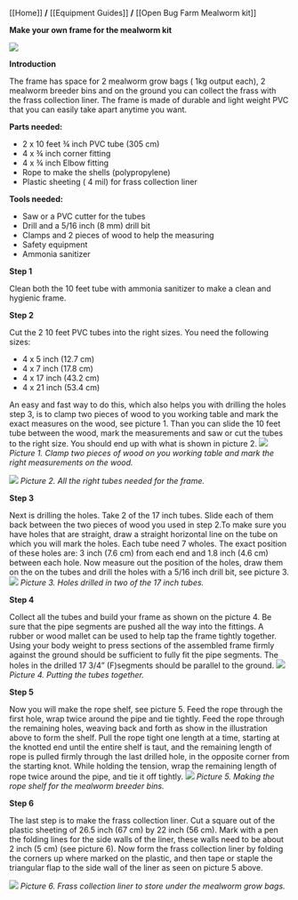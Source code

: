 [[Home]] **/** [[Equipment Guides]] **/** [[Open Bug Farm Mealworm kit]]

**Make your own frame for the mealworm kit**

![](https://github.com/TinyFarms/OpenBugFarm/blob/master/Wiki%20Pictures/Complete%20frame.jpg)


 

**Introduction**

The frame has space for 2 mealworm grow bags ( 1kg output each), 2 mealworm breeder bins and on the ground you can collect the frass with the frass collection liner. The frame is made of durable and light weight PVC that you can easily take apart anytime you want.

**Parts needed:**

-	2 x 10 feet ¾ inch PVC tube (305 cm)
-	4 x ¾ inch corner fitting 
-	4 x ¾  inch Elbow fitting
-	Rope to make the shells (polypropylene)
-	Plastic sheeting ( 4 mil) for frass collection liner


**Tools needed:**

-	Saw or a PVC cutter for the tubes
-	Drill and a 5/16 inch (8 mm) drill bit 
-	Clamps and 2 pieces of wood to help the measuring 
-	Safety equipment 
-	Ammonia sanitizer 


**Step 1**

Clean both the 10 feet tube with ammonia sanitizer to make a clean and hygienic frame.

**Step 2**

Cut the 2 10 feet PVC tubes into the right sizes. You need the following sizes: 
-	4 x 5 inch (12.7 cm)
-	4 x 7 inch (17.8 cm)
-	4 x 17 inch (43.2 cm)
-	4 x 21 inch (53.4 cm)

An easy and fast way to do this, which also helps you with drilling the holes step 3, is to clamp two pieces of wood to you working table and mark the exact measures on the wood, see picture 1. Than you can slide the 10 feet tube between the wood, mark the measurements and saw or cut the tubes to the right size. You should end up with what is shown in picture 2.
_![](https://github.com/TinyFarms/OpenBugFarm/blob/master/Wiki%20Pictures/Cutting%20the%20tubes.jpg)_
_Picture 1. Clamp two pieces of wood on you working table and mark the right measurements on the wood._
 

![](https://raw.githubusercontent.com/TinyFarms/OpenBugFarm/master/Wiki%20Pictures/All%20tube%20pieces.jpg)
_Picture 2. All the right tubes needed for the frame._


**Step 3**

Next is drilling the holes. Take 2 of the 17 inch tubes. Slide each of them back between the two pieces of wood you used in step 2.To make sure you have holes that are straight, draw a straight horizontal line on the tube on which you will mark the holes.
Each tube need 7 wholes. The exact position of these holes are: 3 inch (7.6 cm) from each end and 1.8 inch (4.6 cm) between each hole. Now measure out the position of the holes, draw them on the on the tubes and drill the holes with a 5/16 inch drill bit, see picture 3. 
_![](https://github.com/TinyFarms/OpenBugFarm/blob/master/Wiki%20Pictures/Drilled%20holes.jpg)_
_Picture 3. Holes drilled in two of the 17 inch tubes._



**Step 4**

Collect all the tubes and build your frame as shown on the picture 4. Be sure that the pipe segments are pushed all the way into the fittings. A rubber or wood mallet can be used to help tap the frame tightly together. Using your body weight to press sections of the assembled frame firmly against the ground should be sufficient to fully fit the pipe segments. The holes in the drilled 17 3/4” (F)segments should be parallel to the ground.
![](https://raw.githubusercontent.com/TinyFarms/OpenBugFarm/master/Wiki%20Pictures/Putting%20tubes%20together.jpg)
_Picture 4. Putting the tubes together._

**Step 5**

Now you will make the rope shelf, see picture 5. Feed the rope through the first hole, wrap twice around the pipe and tie tightly. Feed the rope through the remaining holes, weaving back and forth as show in the illustration above to form the shelf. Pull the rope tight one length at a time, starting at the knotted end until the entire shelf is taut, and the remaining length of rope is pulled firmly through the last drilled hole, in the opposite corner from the starting knot. While holding the tension, wrap the remaining length of rope twice around the pipe, and tie it off tightly.
![](https://raw.githubusercontent.com/TinyFarms/OpenBugFarm/master/Wiki%20Pictures/Instructions%20on%20rope%20shelf.jpg)
_Picture 5. Making the rope shelf for the mealworm breeder bins._ 

**Step 6**

The last step is to make the frass collection liner. Cut a square out of the plastic sheeting of 26.5 inch (67 cm) by 22 inch (56 cm). Mark with a pen the folding lines for the side walls of the liner, these walls need to be about 2 inch (5 cm) (see picture 6). Now form the frass collection liner by folding the corners up where marked on the plastic, and then tape or staple the  triangular flap to the side wall of the liner as seen on picture 5 above.

![](https://github.com/TinyFarms/OpenBugFarm/blob/master/Wiki%20Pictures/Frass%20collection%20liner.jpg)
_Picture 6. Frass collection liner to store under the mealworm grow bags._